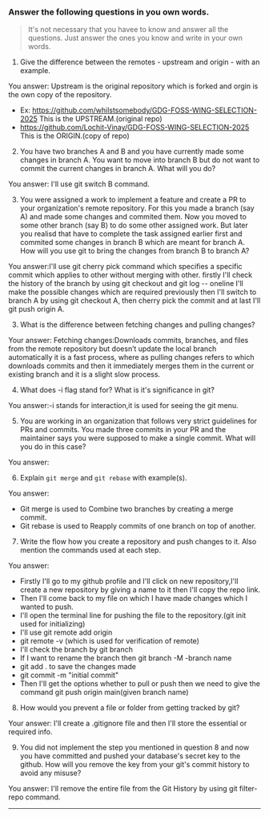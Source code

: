 ### Answer the following questions in you own words.

> It's not necessary that you havee to know and answer all the questions. Just answer the ones
> you know and write in your own words.

1. Give the difference between the remotes - upstream and origin - with an example.

You answer: Upstream is the original repository which is forked and orgin is the own copy of the repository.
* Ex: https://github.com/whilstsomebody/GDG-FOSS-WING-SELECTION-2025 This is the UPSTREAM.(original repo)
* https://github.com/Lochit-Vinay/GDG-FOSS-WING-SELECTION-2025 This is the ORIGIN.(copy of repo)

2. You have two branches A and B and you have currently made some changes in branch A.
You want to move into branch B but do not want to commit the current changes in branch A.
What will you do?

You answer: I'll use git switch B command.

3. You were assigned a work to implement a feature and create a PR to your organization's remote repository.
For this you made a branch (say A) and made some changes and commited them. Now you moved to some other branch 
(say B) to do some other assigned work. But later you realisd that have to complete the task assigned earlier 
first and commited some changes in branch B which are meant for branch A. How will you use git to bring the 
changes from branch B to branch A?

You answer:I'll use git cherry pick command which specifies a specific commit which applies to other without merging with other.
firstly I'll check the history of the branch by using git checkout and git log -- oneline I'll make the possible changes which are required previously then I'll switch to branch A by using git checkout A, then cherry pick the commit and at last I'll git push origin A.

3. What is the difference between fetching changes and pulling changes?

Your answer: Fetching changes:Downloads commits, branches, and files from the remote repository but doesn’t update the local branch automatically it is a fast process, where as pulling changes refers to which downloads commits and then it immediately merges them in the current or existing branch and it is a slight slow process.

4. What does -i flag stand for? What is it's significance in git?

You answer:-i stands for interaction,it is used for seeing the git menu.

5. You are working in an organization that follows very strict guidelines for PRs and commits.
You made three commits in your PR and the maintainer says you were supposed to make a single commit.
What will you do in this case?

You answer:

6. Explain `git merge` and `git rebase` with example(s).

You answer: 
* Git merge is used to Combine two branches by creating a merge commit.
* Git rebase is used to Reapply commits of one branch on top of another.

7. Write the flow how you create a repository and push changes to it. Also mention the commands used at each step.

You answer: 
* Firstly I'll go to my github profile and I'll click on new repository,I'll create a new repository by giving a name to it then I'll copy the repo link.
* Then I'll come back to my file on which I have made changes which I wanted to push.
*  I'll open the terminal line for pushing the file to the repository.(git init used for initializing)
*  I'll use git remote add origin <my url link>
*  git remote -v (which is used for verification of remote)
*  I'll check the branch by git branch
*  If I want to rename the branch then git branch -M -branch name
*  git add . to save the changes made 
*  git commit -m "initial commit"
*  Then I'll get the options whether to pull or push then we need to give the command git push origin main(given branch name)


8. How would you prevent a file or folder from getting tracked by git?

Your answer: I'll create a .gitignore file and then I'll store the essential or required info.

9. You did not implement the step you mentioned in question 8 and now you have committed and pushed your database's
secret key to the github. How will you remove the key from your git's commit history to avoid any misuse?

You answer: I'll remove the entire file from the Git History by using git filter-repo command.

---